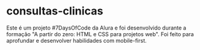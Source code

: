 # consultas-clinicas
Este é um projeto #7DaysOfCode da Alura e foi desenvolvido durante a formação "A partir do zero: HTML e CSS para projetos web". Foi feito para aprofundar e desenvolver habilidades com mobile-first.
